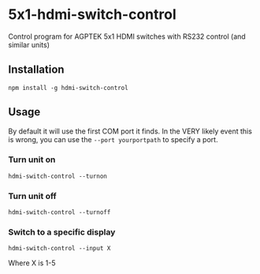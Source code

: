 # 5x1-hdmi-switch-control
Control program for AGPTEK 5x1 HDMI switches with RS232 control (and similar units)


## Installation

```
npm install -g hdmi-switch-control
```

## Usage

By default it will use the first COM port it finds. In the VERY likely event this is wrong, you can use the `--port yourportpath` to specify a port.

### Turn unit on
```
hdmi-switch-control --turnon
```

### Turn unit off

```
hdmi-switch-control --turnoff
```

### Switch to a specific display

```
hdmi-switch-control --input X
```
Where X is 1-5
